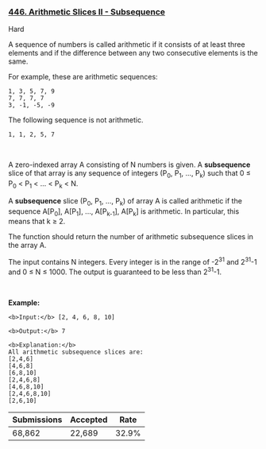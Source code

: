 ### [446. Arithmetic Slices II - Subsequence](https://leetcode.com/problems/arithmetic-slices-ii-subsequence/ls)

Hard

A sequence of numbers is called arithmetic if it consists of at least three elements and if the difference between any two consecutive elements is the same.

For example, these are arithmetic sequences:

```
1, 3, 5, 7, 9
7, 7, 7, 7
3, -1, -5, -9
```

The following sequence is not arithmetic.

```
1, 1, 2, 5, 7
```


 


A zero-indexed array A consisting of N numbers is given. A __subsequence__ slice of that array is any sequence of integers (P<sub>0</sub>, P<sub>1</sub>, ..., P<sub>k</sub>) such that 0 ≤ P<sub>0</sub> < P<sub>1</sub> < ... < P<sub>k</sub> < N.

A __subsequence__ slice (P<sub>0</sub>, P<sub>1</sub>, ..., P<sub>k</sub>) of array A is called arithmetic if the sequence A\[P<sub>0</sub>\], A\[P<sub>1</sub>\], ..., A\[P<sub>k-1</sub>\], A\[P<sub>k</sub>\] is arithmetic. In particular, this means that k ≥ 2.

The function should return the number of arithmetic subsequence slices in the array A.

The input contains N integers. Every integer is in the range of -2<sup>31</sup> and 2<sup>31</sup>-1 and 0 ≤ N ≤ 1000. The output is guaranteed to be less than 2<sup>31</sup>-1.


 


__Example:__

```
<b>Input:</b> [2, 4, 6, 8, 10]

<b>Output:</b> 7

<b>Explanation:</b>
All arithmetic subsequence slices are:
[2,4,6]
[4,6,8]
[6,8,10]
[2,4,6,8]
[4,6,8,10]
[2,4,6,8,10]
[2,6,10]
```

| Submissions    | Accepted     | Rate   |
| -------------- | ------------ | ------ |
| 68,862 | 22,689 | 32.9% |